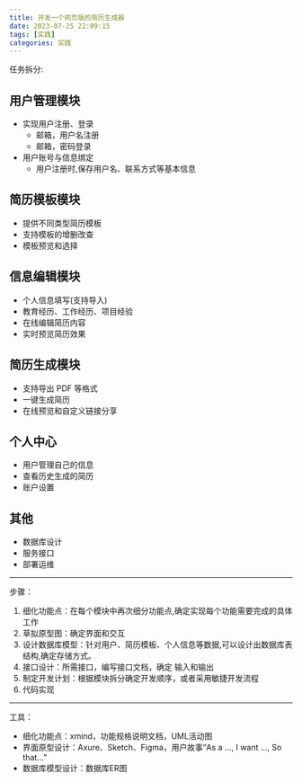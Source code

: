 ```yaml
---
title: 开发一个网页版的简历生成器
date: 2023-07-25 22:09:15
tags: [实践]
categories: 实践
---
```


任务拆分:

## 用户管理模块

- 实现用户注册、登录
    - 邮箱，用户名注册
    - 邮箱，密码登录
- 用户账号与信息绑定
    - 用户注册时,保存用户名、联系方式等基本信息

## 简历模板模块

- 提供不同类型简历模板
- 支持模板的增删改查
- 模板预览和选择

## 信息编辑模块

- 个人信息填写(支持导入)
 - 教育经历、工作经历、项目经验
- 在线编辑简历内容
- 实时预览简历效果

## 简历生成模块

- 支持导出 PDF 等格式
- 一键生成简历
- 在线预览和自定义链接分享

## 个人中心

- 用户管理自己的信息
- 查看历史生成的简历
- 账户设置

## 其他

- 数据库设计
- 服务接口
- 部署运维

---

步骤：

1. 细化功能点：在每个模块中再次细分功能点,确定实现每个功能需要完成的具体工作
2. 草拟原型图：确定界面和交互
3. 设计数据库模型：针对用户、简历模板、个人信息等数据,可以设计出数据库表结构,确定存储方式。
4. 接口设计：所需接口，编写接口文档，确定 输入和输出
5. 制定开发计划：根据模块拆分确定开发顺序，或者采用敏捷开发流程
6. 代码实现

---
工具：
- 细化功能点：xmind，功能规格说明文档，UML活动图
- 界面原型设计：Axure、Sketch、Figma，用户故事“As a ..., I want ..., So that...”
- 数据库模型设计：数据库ER图